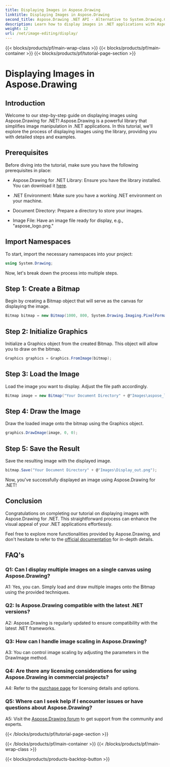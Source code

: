 ```yaml
---
title: Displaying Images in Aspose.Drawing
linktitle: Displaying Images in Aspose.Drawing
second_title: Aspose.Drawing .NET API - Alternative to System.Drawing.Common
description: Learn how to display images in .NET applications with Aspose.Drawing. Follow our tutorial for easy steps and enhance your visual content.
weight: 12
url: /net/image-editing/display/
---
```


{{< blocks/products/pf/main-wrap-class >}}
{{< blocks/products/pf/main-container >}}
{{< blocks/products/pf/tutorial-page-section >}}

# Displaying Images in Aspose.Drawing

## Introduction

Welcome to our step-by-step guide on displaying images using Aspose.Drawing for .NET! Aspose.Drawing is a powerful library that simplifies image manipulation in .NET applications. In this tutorial, we'll explore the process of displaying images using the library, providing you with detailed steps and examples.

## Prerequisites

Before diving into the tutorial, make sure you have the following prerequisites in place:

- Aspose.Drawing for .NET Library: Ensure you have the library installed. You can download it [here](https://releases.aspose.com/drawing/net/).

- .NET Environment: Make sure you have a working .NET environment on your machine.

- Document Directory: Prepare a directory to store your images.

- Image File: Have an image file ready for display, e.g., "aspose_logo.png."

## Import Namespaces

To start, import the necessary namespaces into your project:

```csharp
using System.Drawing;
```

Now, let's break down the process into multiple steps.

## Step 1: Create a Bitmap

Begin by creating a Bitmap object that will serve as the canvas for displaying the image.

```csharp
Bitmap bitmap = new Bitmap(1000, 800, System.Drawing.Imaging.PixelFormat.Format32bppPArgb);
```

## Step 2: Initialize Graphics

Initialize a Graphics object from the created Bitmap. This object will allow you to draw on the bitmap.

```csharp
Graphics graphics = Graphics.FromImage(bitmap);
```

## Step 3: Load the Image

Load the image you want to display. Adjust the file path accordingly.

```csharp
Bitmap image = new Bitmap("Your Document Directory" + @"Images\aspose_logo.png");
```

## Step 4: Draw the Image

Draw the loaded image onto the bitmap using the Graphics object.

```csharp
graphics.DrawImage(image, 0, 0);
```

## Step 5: Save the Result

Save the resulting image with the displayed image.

```csharp
bitmap.Save("Your Document Directory" + @"Images\Display_out.png");
```

Now, you've successfully displayed an image using Aspose.Drawing for .NET!

## Conclusion

Congratulations on completing our tutorial on displaying images with Aspose.Drawing for .NET. This straightforward process can enhance the visual appeal of your .NET applications effortlessly.

Feel free to explore more functionalities provided by Aspose.Drawing, and don't hesitate to refer to the [official documentation](https://reference.aspose.com/drawing/net/) for in-depth details.

## FAQ's

### Q1: Can I display multiple images on a single canvas using Aspose.Drawing?

A1: Yes, you can. Simply load and draw multiple images onto the Bitmap using the provided techniques.

### Q2: Is Aspose.Drawing compatible with the latest .NET versions?

A2: Aspose.Drawing is regularly updated to ensure compatibility with the latest .NET frameworks.

### Q3: How can I handle image scaling in Aspose.Drawing?

A3: You can control image scaling by adjusting the parameters in the DrawImage method.

### Q4: Are there any licensing considerations for using Aspose.Drawing in commercial projects?

A4: Refer to the [purchase page](https://purchase.aspose.com/buy) for licensing details and options.

### Q5: Where can I seek help if I encounter issues or have questions about Aspose.Drawing?

A5: Visit the [Aspose.Drawing forum](https://forum.aspose.com/c/diagram/17) to get support from the community and experts.

{{< /blocks/products/pf/tutorial-page-section >}}

{{< /blocks/products/pf/main-container >}}
{{< /blocks/products/pf/main-wrap-class >}}

{{< blocks/products/products-backtop-button >}}
